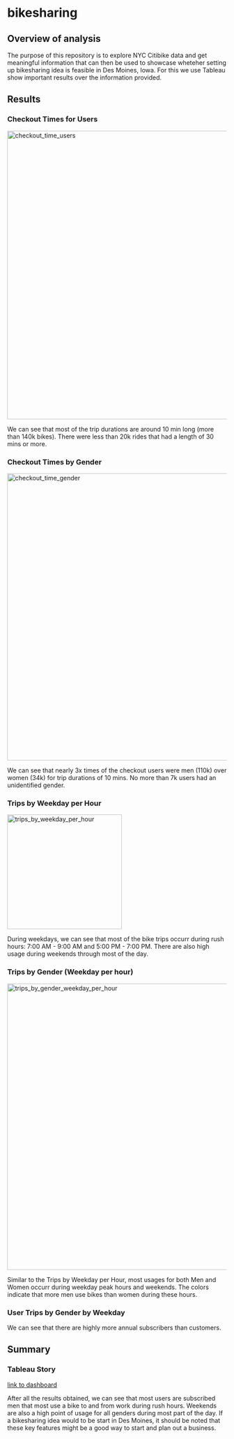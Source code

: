 # bikesharing

## Overview of analysis
The purpose of this repository is to explore NYC Citibike data and get meaningful information that can then be used to showcase wheteher setting up bikesharing idea is feasible in Des Moines, Iowa. For this we use Tableau show important results over the information provided.

## Results

### Checkout Times for Users

<img width="662" alt="checkout_time_users" src="https://user-images.githubusercontent.com/20058842/189238443-e3ed7459-b15d-47f1-93c0-847459bc3aa0.png">

We can see that most of the trip durations are around 10 min long (more than 140k bikes). There were less than 20k rides that had a length of 30 mins or more.

### Checkout Times by Gender

<img width="659" alt="checkout_time_gender" src="https://user-images.githubusercontent.com/20058842/189238668-9bd5a64e-29c7-4571-af70-aef4ba2f5f27.png">

We can see that nearly 3x times of the checkout users were men (110k) over women (34k) for trip durations of 10 mins. No more than 7k users had an unidentified gender.

### Trips by Weekday per Hour

<img width="263" alt="trips_by_weekday_per_hour" src="https://user-images.githubusercontent.com/20058842/189238789-8aff06bf-7bb4-4825-93d5-ae60da4d44e7.png">

During weekdays, we can see that most of the bike trips occurr during rush hours: 7:00 AM - 9:00 AM and 5:00 PM - 7:00 PM. There are also high usage during weekends through most of the day.

### Trips by Gender (Weekday per hour)

<img width="657" alt="trips_by_gender_weekday_per_hour" src="https://user-images.githubusercontent.com/20058842/189238869-533abc3d-885e-4be0-907a-97342e082287.png">

Similar to the Trips by Weekday per Hour, most usages for both Men and Women occurr during weekday peak hours and weekends. The colors indicate that more men use bikes than women during these hours.

### User Trips by Gender by Weekday

We can see that there are highly more annual subscribers than customers.

## Summary

### Tableau Story

[link to dashboard](https://public.tableau.com/app/profile/daniel.ojeda/viz/NYCCitibikeStory_16626707234670/NYCCitibikeStory?publish=yes "link to story")



After all the results obtained, we can see that most users are subscribed men that most use a bike to and from work during rush hours. Weekends are also a high point of usage for all genders during most part of the day. If a bikesharing idea would to be start in Des Moines, it should be noted that these key features might be a good way to start and plan out a business.
